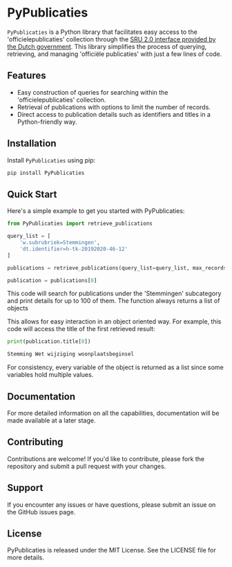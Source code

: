 # PyPublicaties

`PyPublicaties` is a Python library that facilitates easy access to the 'officielepublicaties' collection through the [SRU 2.0 interface provided by the Dutch government](https://data.overheid.nl/sites/default/files/dataset/d0cca537-44ea-48cf-9880-fa21e1a7058f/resources/Handleiding%2BSRU%2B2.0.pdf). This library simplifies the process of querying, retrieving, and managing 'officiële publicaties' with just a few lines of code.

## Features

- Easy construction of queries for searching within the 'officielepublicaties' collection.
- Retrieval of publications with options to limit the number of records.
- Direct access to publication details such as identifiers and titles in a Python-friendly way.

## Installation

Install `PyPublicaties` using pip:

```bash
pip install PyPublicaties
````

## Quick Start


Here's a simple example to get you started with PyPublicaties:
```python
from PyPublicaties import retrieve_publications

query_list = [
    'w.subrubriek=Stemmingen',
    'dt.identifier=h-tk-20192020-46-12'
]

publications = retrieve_publications(query_list=query_list, max_records=100, start_record=1)

publication = publications[0]

```

This code will search for publications under the 'Stemmingen' subcategory and print details for up to 100 of them. The function always returns a list of objects

This allows for easy interaction in an object oriented way. For example, this code will access the title of the first retrieved result:

````python
print(publication.title[0])
````
````bash
Stemming Wet wijziging woonplaatsbeginsel
````

For consistency, every variable of the object is returned as a list since some variables hold multiple values. 


## Documentation

For more detailed information on all the capabilities, documentation will be made available at a later stage.

## Contributing

Contributions are welcome! If you'd like to contribute, please fork the repository and submit a pull request with your changes.

## Support

If you encounter any issues or have questions, please submit an issue on the GitHub issues page.

## License

PyPublicaties is released under the MIT License. See the LICENSE file for more details.
